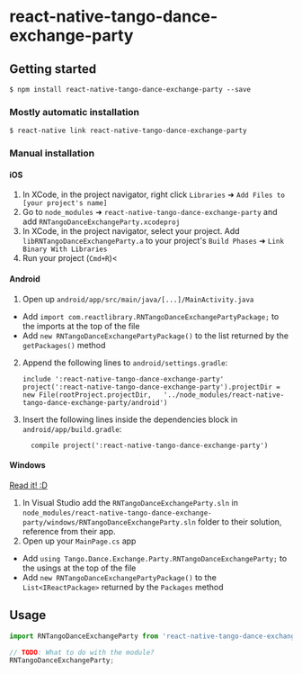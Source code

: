
# react-native-tango-dance-exchange-party

## Getting started

`$ npm install react-native-tango-dance-exchange-party --save`

### Mostly automatic installation

`$ react-native link react-native-tango-dance-exchange-party`

### Manual installation


#### iOS

1. In XCode, in the project navigator, right click `Libraries` ➜ `Add Files to [your project's name]`
2. Go to `node_modules` ➜ `react-native-tango-dance-exchange-party` and add `RNTangoDanceExchangeParty.xcodeproj`
3. In XCode, in the project navigator, select your project. Add `libRNTangoDanceExchangeParty.a` to your project's `Build Phases` ➜ `Link Binary With Libraries`
4. Run your project (`Cmd+R`)<

#### Android

1. Open up `android/app/src/main/java/[...]/MainActivity.java`
  - Add `import com.reactlibrary.RNTangoDanceExchangePartyPackage;` to the imports at the top of the file
  - Add `new RNTangoDanceExchangePartyPackage()` to the list returned by the `getPackages()` method
2. Append the following lines to `android/settings.gradle`:
  	```
  	include ':react-native-tango-dance-exchange-party'
  	project(':react-native-tango-dance-exchange-party').projectDir = new File(rootProject.projectDir, 	'../node_modules/react-native-tango-dance-exchange-party/android')
  	```
3. Insert the following lines inside the dependencies block in `android/app/build.gradle`:
  	```
      compile project(':react-native-tango-dance-exchange-party')
  	```

#### Windows
[Read it! :D](https://github.com/ReactWindows/react-native)

1. In Visual Studio add the `RNTangoDanceExchangeParty.sln` in `node_modules/react-native-tango-dance-exchange-party/windows/RNTangoDanceExchangeParty.sln` folder to their solution, reference from their app.
2. Open up your `MainPage.cs` app
  - Add `using Tango.Dance.Exchange.Party.RNTangoDanceExchangeParty;` to the usings at the top of the file
  - Add `new RNTangoDanceExchangePartyPackage()` to the `List<IReactPackage>` returned by the `Packages` method


## Usage
```javascript
import RNTangoDanceExchangeParty from 'react-native-tango-dance-exchange-party';

// TODO: What to do with the module?
RNTangoDanceExchangeParty;
```
  